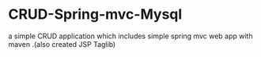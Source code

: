 # CRUD-Spring-mvc-Mysql
a simple CRUD application which includes simple spring mvc web app with maven .(also created JSP Taglib)
